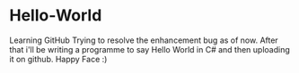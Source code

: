 # Hello-World
Learning GitHub
Trying to resolve the enhancement bug as of now.
After that i'll be writing a programme to say Hello World in C# and then uploading it on github.
Happy Face :)
